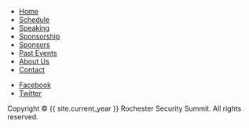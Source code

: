 <!-- footer Start -->
<footer>
  <div class="container">
    <div class="row">
      <div class="col-md-12">
        <div class="footer-manu">
          <ul>
            <li><a href="/">Home</a></li>
            <li><a href="/schedule">Schedule</a></li>
            <li><a href="/speaking">Speaking</a></li>
            <li><a href="/sponsorship">Sponsorship</a></li>
			<li><a href="/sponsors">Sponsors</a></li>
            <li><a href="/past-events">Past Events</a></li>
            <li><a href="/about-us">About Us</a></li>
            <li><a href="/contact">Contact</a></li>
          </ul>
        </div>
        <ul class="social">
          <li><a href="https://facebook.com/RocSecSummit" target="_blank"><span class="fa-brands fa-square-facebook" aria-hidden="true"></span><span class="hidden-text">Facebook</span></a></li>
          <li><a href="https://twitter.com/rocsecsummit" target="_blank"><span class="fa-brands fa-square-x-twitter" aria-hidden="true"></span><span class="hidden-text">Twitter</span></a></li>
        </ul>
        <p>Copyright &copy; {{ site.current_year }} Rochester Security Summit. All rights reserved.</p>
      </div>
    </div>
  </div>
</footer>
